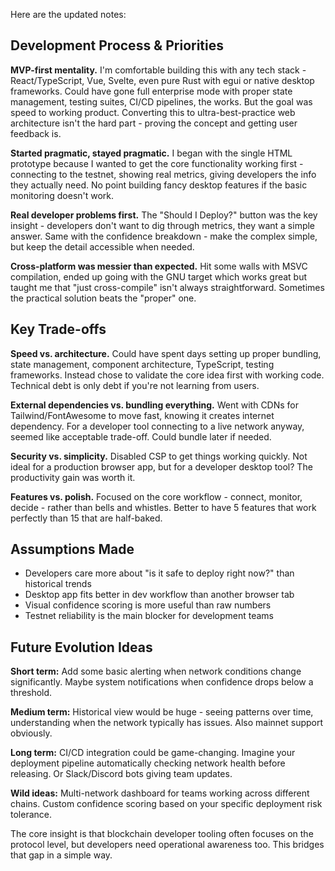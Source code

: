 Here are the updated notes:

## Development Process & Priorities

**MVP-first mentality.** I'm comfortable building this with any tech stack - React/TypeScript, Vue, Svelte, even pure Rust with egui or native desktop frameworks. Could have gone full enterprise mode with proper state management, testing suites, CI/CD pipelines, the works. But the goal was speed to working product. Converting this to ultra-best-practice web architecture isn't the hard part - proving the concept and getting user feedback is.

**Started pragmatic, stayed pragmatic.** I began with the single HTML prototype because I wanted to get the core functionality working first - connecting to the testnet, showing real metrics, giving developers the info they actually need. No point building fancy desktop features if the basic monitoring doesn't work.

**Real developer problems first.** The "Should I Deploy?" button was the key insight - developers don't want to dig through metrics, they want a simple answer. Same with the confidence breakdown - make the complex simple, but keep the detail accessible when needed.

**Cross-platform was messier than expected.** Hit some walls with MSVC compilation, ended up going with the GNU target which works great but taught me that "just cross-compile" isn't always straightforward. Sometimes the practical solution beats the "proper" one.

## Key Trade-offs

**Speed vs. architecture.** Could have spent days setting up proper bundling, state management, component architecture, TypeScript, testing frameworks. Instead chose to validate the core idea first with working code. Technical debt is only debt if you're not learning from users.

**External dependencies vs. bundling everything.** Went with CDNs for Tailwind/FontAwesome to move fast, knowing it creates internet dependency. For a developer tool connecting to a live network anyway, seemed like acceptable trade-off. Could bundle later if needed.

**Security vs. simplicity.** Disabled CSP to get things working quickly. Not ideal for a production browser app, but for a developer desktop tool? The productivity gain was worth it.

**Features vs. polish.** Focused on the core workflow - connect, monitor, decide - rather than bells and whistles. Better to have 5 features that work perfectly than 15 that are half-baked.

## Assumptions Made

- Developers care more about "is it safe to deploy right now?" than historical trends
- Desktop app fits better in dev workflow than another browser tab
- Visual confidence scoring is more useful than raw numbers
- Testnet reliability is the main blocker for development teams

## Future Evolution Ideas

**Short term:** Add some basic alerting when network conditions change significantly. Maybe system notifications when confidence drops below a threshold.

**Medium term:** Historical view would be huge - seeing patterns over time, understanding when the network typically has issues. Also mainnet support obviously.

**Long term:** CI/CD integration could be game-changing. Imagine your deployment pipeline automatically checking network health before releasing. Or Slack/Discord bots giving team updates.

**Wild ideas:** Multi-network dashboard for teams working across different chains. Custom confidence scoring based on your specific deployment risk tolerance.

The core insight is that blockchain developer tooling often focuses on the protocol level, but developers need operational awareness too. This bridges that gap in a simple way.